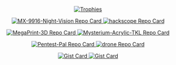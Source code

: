 <p align="center">
<!--   <img src="https://github.com/user-attachments/assets/eaeaaccc-7e75-4158-9728-13b566a04ddf" alt="Banner" /> -->
</p>

<!--Trophies-->
<p align="center">
  <a href="https://github.com/computerfish">
    <img src="https://github-profile-trophy.vercel.app/?username=computerfish&theme=onedark" alt="Trophies" />
  </a>
</p>

<!--Repo Cards-->
<p align="center">
  <a href="https://github.com/computerfish/MX-9916-Night-Vision">
    <img src="https://github-readme-stats.vercel.app/api/pin/?username=computerfish&repo=MX-9916-Night-Vision&theme=dark&show_border=true&border_color=e2e2e2" alt="MX-9916-Night-Vision Repo Card" />
  </a>
  <a href="https://github.com/computerfish/hackscope">
    <img src="https://github-readme-stats.vercel.app/api/pin/?username=computerfish&repo=hackscope&theme=dark&show_border=true&border_color=e2e2e2" alt="hackscope Repo Card" />
  </a>
</p>

<p align="center">
  <a href="https://github.com/computerfish/MegaPrint-3D">
    <img src="https://github-readme-stats.vercel.app/api/pin/?username=computerfish&repo=MegaPrint-3D&theme=dark&show_border=true&border_color=e2e2e2" alt="MegaPrint-3D Repo Card" />
  </a>
  <a href="https://github.com/computerfish/Mysterium-Acrylic-TKL">
    <img src="https://github-readme-stats.vercel.app/api/pin/?username=computerfish&repo=Mysterium-Acrylic-TKL&theme=dark&show_border=true&border_color=e2e2e2" alt="Mysterium-Acrylic-TKL Repo Card" />
  </a>
</p>

<p align="center">
  <a href="https://github.com/computerfish/Pentest-Pal">
    <img src="https://github-readme-stats.vercel.app/api/pin/?username=computerfish&repo=Pentest-Pal&theme=dark&show_border=true&border_color=e2e2e2" alt="Pentest-Pal Repo Card" />
  </a>
  <a href="https://github.com/computerfish/drone">
    <img src="https://github-readme-stats.vercel.app/api/pin/?username=computerfish&repo=drone&theme=dark&show_border=true&border_color=e2e2e2" alt="drone Repo Card" />
  </a>
</p>

<!--Gist Cards-->
<p align="center">
  <a href="https://gist.github.com/ComputerFish/fdb60c43565245f40567534b44116e23">
    <img src="https://github-readme-stats.vercel.app/api/gist?id=fdb60c43565245f40567534b44116e23&theme=dark&show_border=true&border_color=e2e2e2" alt="Gist Card" />
  </a>
  <a href="https://github.com/computerfish/Pentest-Pal">
    <img src="https://github-readme-stats.vercel.app/api/gist?id=fdb60c43565245f40567534b44116e23&theme=dark&show_border=true&border_color=e2e2e2" alt="Gist Card" />
  </a>
</p>
